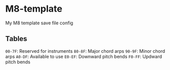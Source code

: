 # M8-template
My M8 template save file config

## Tables
`00-7F`: Reserved for instruments
`80-8F`: Major chord arps
`90-9F`: Minor chord arps
`A0-DF`: Available to use
`E0-EF`: Downward pitch bends
`F0-FF`: Updward pitch bends
